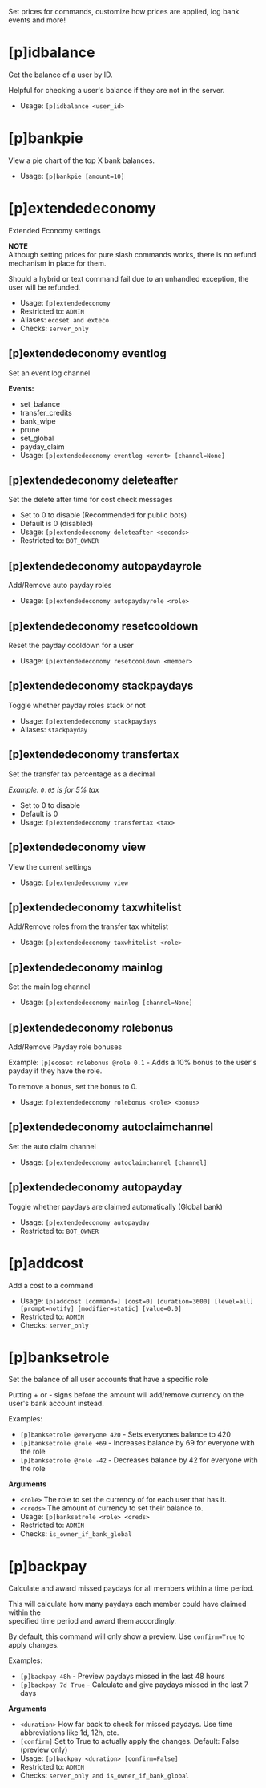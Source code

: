 Set prices for commands, customize how prices are applied, log bank events and more!

# [p]idbalance
Get the balance of a user by ID.<br/>

Helpful for checking a user's balance if they are not in the server.<br/>
 - Usage: `[p]idbalance <user_id>`
# [p]bankpie
View a pie chart of the top X bank balances.<br/>
 - Usage: `[p]bankpie [amount=10]`
# [p]extendedeconomy
Extended Economy settings<br/>

**NOTE**<br/>
Although setting prices for pure slash commands works, there is no refund mechanism in place for them.<br/>

Should a hybrid or text command fail due to an unhandled exception, the user will be refunded.<br/>
 - Usage: `[p]extendedeconomy`
 - Restricted to: `ADMIN`
 - Aliases: `ecoset and exteco`
 - Checks: `server_only`
## [p]extendedeconomy eventlog
Set an event log channel<br/>

**Events:**<br/>
- set_balance<br/>
- transfer_credits<br/>
- bank_wipe<br/>
- prune<br/>
- set_global<br/>
- payday_claim<br/>
 - Usage: `[p]extendedeconomy eventlog <event> [channel=None]`
## [p]extendedeconomy deleteafter
Set the delete after time for cost check messages<br/>

- Set to 0 to disable (Recommended for public bots)<br/>
- Default is 0 (disabled)<br/>
 - Usage: `[p]extendedeconomy deleteafter <seconds>`
 - Restricted to: `BOT_OWNER`
## [p]extendedeconomy autopaydayrole
Add/Remove auto payday roles<br/>
 - Usage: `[p]extendedeconomy autopaydayrole <role>`
## [p]extendedeconomy resetcooldown
Reset the payday cooldown for a user<br/>
 - Usage: `[p]extendedeconomy resetcooldown <member>`
## [p]extendedeconomy stackpaydays
Toggle whether payday roles stack or not<br/>
 - Usage: `[p]extendedeconomy stackpaydays`
 - Aliases: `stackpayday`
## [p]extendedeconomy transfertax
Set the transfer tax percentage as a decimal<br/>

*Example: `0.05` is for 5% tax*<br/>

- Set to 0 to disable<br/>
- Default is 0<br/>
 - Usage: `[p]extendedeconomy transfertax <tax>`
## [p]extendedeconomy view
View the current settings<br/>
 - Usage: `[p]extendedeconomy view`
## [p]extendedeconomy taxwhitelist
Add/Remove roles from the transfer tax whitelist<br/>
 - Usage: `[p]extendedeconomy taxwhitelist <role>`
## [p]extendedeconomy mainlog
Set the main log channel<br/>
 - Usage: `[p]extendedeconomy mainlog [channel=None]`
## [p]extendedeconomy rolebonus
Add/Remove Payday role bonuses<br/>

Example: `[p]ecoset rolebonus @role 0.1` - Adds a 10% bonus to the user's payday if they have the role.<br/>

To remove a bonus, set the bonus to 0.<br/>
 - Usage: `[p]extendedeconomy rolebonus <role> <bonus>`
## [p]extendedeconomy autoclaimchannel
Set the auto claim channel<br/>
 - Usage: `[p]extendedeconomy autoclaimchannel [channel]`
## [p]extendedeconomy autopayday
Toggle whether paydays are claimed automatically (Global bank)<br/>
 - Usage: `[p]extendedeconomy autopayday`
 - Restricted to: `BOT_OWNER`
# [p]addcost
Add a cost to a command<br/>
 - Usage: `[p]addcost [command=] [cost=0] [duration=3600] [level=all] [prompt=notify] [modifier=static] [value=0.0]`
 - Restricted to: `ADMIN`
 - Checks: `server_only`
# [p]banksetrole
Set the balance of all user accounts that have a specific role<br/>

Putting + or - signs before the amount will add/remove currency on the user's bank account instead.<br/>

Examples:<br/>
- `[p]banksetrole @everyone 420` - Sets everyones balance to 420<br/>
- `[p]banksetrole @role +69` - Increases balance by 69 for everyone with the role<br/>
- `[p]banksetrole @role -42` - Decreases balance by 42 for everyone with the role<br/>

**Arguments**<br/>

- `<role>` The role to set the currency of for each user that has it.<br/>
- `<creds>` The amount of currency to set their balance to.<br/>
 - Usage: `[p]banksetrole <role> <creds>`
 - Restricted to: `ADMIN`
 - Checks: `is_owner_if_bank_global`
# [p]backpay
Calculate and award missed paydays for all members within a time period.<br/>

This will calculate how many paydays each member could have claimed within the<br/>
specified time period and award them accordingly.<br/>

By default, this command will only show a preview. Use `confirm=True` to apply changes.<br/>

Examples:<br/>
- `[p]backpay 48h` - Preview paydays missed in the last 48 hours<br/>
- `[p]backpay 7d True` - Calculate and give paydays missed in the last 7 days<br/>

**Arguments**<br/>
- `<duration>` How far back to check for missed paydays. Use time abbreviations like 1d, 12h, etc.<br/>
- `[confirm]` Set to True to actually apply the changes. Default: False (preview only)<br/>
 - Usage: `[p]backpay <duration> [confirm=False]`
 - Restricted to: `ADMIN`
 - Checks: `server_only and is_owner_if_bank_global`
